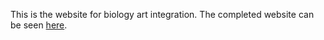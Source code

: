 This is the  website for biology art integration. The completed website can be seen  <a href="https://biology-art-integration.netlify.app/">here</a>.
